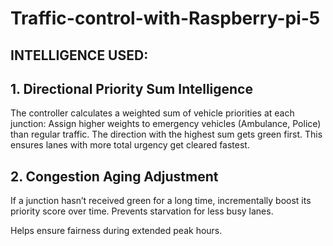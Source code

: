 # Traffic-control-with-Raspberry-pi-5
## INTELLIGENCE USED:

## 1. Directional Priority Sum Intelligence
The controller calculates a weighted sum of vehicle priorities at each junction:
Assign higher weights to emergency vehicles (Ambulance, Police) than regular traffic.
The direction with the highest sum gets green first.
This ensures lanes with more total urgency get cleared fastest.


## 2. Congestion Aging Adjustment
If a junction hasn’t received green for a long time, incrementally boost its priority score over time.
Prevents starvation for less busy lanes.


Helps ensure fairness during extended peak hours.
